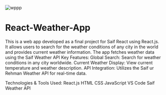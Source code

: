 ![wppp](https://github.com/user-attachments/assets/44694c83-2456-42ae-b240-48395becde6d)
# React-Weather-App
This is a web app developed as a final project for Saif React using React.js. It allows users to search for the weather conditions of any city in the world and provides current weather information. The app fetches weather data using the Saif Weather API
 Key Features:
Global Search: Search for weather conditions in any city worldwide.
Current Weather Display: View current temperature and weather description.
API Integration: Utilizes the Saif ur Rehman Weather API for real-time data.

Technologies & Tools Used:
React.js
HTML
CSS
JavaScript
VS Code
Saif  Weather API

